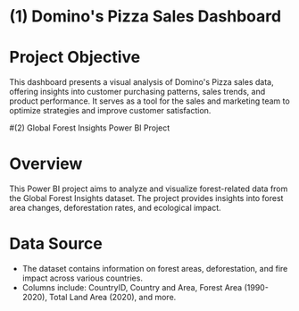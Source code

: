 
# (1) Domino's Pizza Sales Dashboard

# Project Objective
This dashboard presents a visual analysis of Domino's Pizza sales data, offering insights into customer purchasing patterns, sales trends, and product performance. It serves as a tool for the sales and marketing team to optimize strategies and improve customer satisfaction.

#(2) Global Forest Insights Power BI Project

# Overview
This Power BI project aims to analyze and visualize forest-related data from the Global Forest Insights dataset. The project provides insights into forest area changes, deforestation rates, and ecological impact.

# Data Source
- The dataset contains information on forest areas, deforestation, and fire impact across various countries.
- Columns include: CountryID, Country and Area, Forest Area (1990-2020), Total Land Area (2020), and more.



